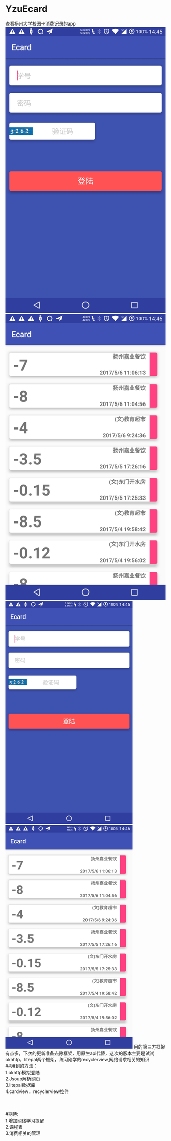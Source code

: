 # YzuEcard
查看扬州大学校园卡消费记录的app
<br>
![image](https://github.com/sunyton/YzuEcard/blob/master/screenshot%20(1).jpg) ![image](https://github.com/sunyton/YzuEcard/blob/master/screenshot%20(2).jpg)<br>
<img src="https://github.com/sunyton/YzuEcard/blob/master/screenshot%20(1).jpg" width=400 height=700>
<img src="https://github.com/sunyton/YzuEcard/blob/master/screenshot%20(2).jpg" width=400 height=700>
用的第三方框架有点多，下次的更新准备去除框架，用原生api代替，这次的版本主要是试试okhhtp，litepal两个框架，练习刚学的recyclerview,网络请求相关的知识<br>
##用到的方法：<br>
1.okhttp模拟登陆<br>
2.Jsoup解析网页<br>
3.litepal数据库<br>
4.cardview，recyclerview控件<br>
<br>
<br>
<br>
#期待:<br>
1.增加网络学习提醒<br>
2.课程表<br>
3.消费相关的管理
